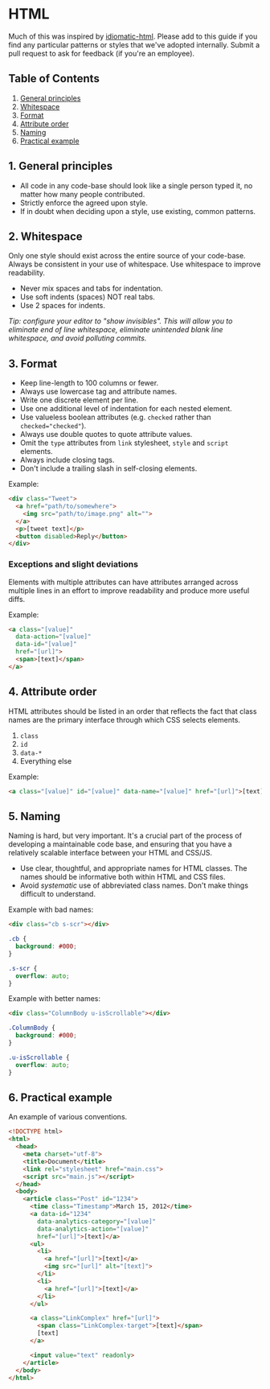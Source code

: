# HTML
Much of this was inspired by [idiomatic-html](https://github.com/necolas/idiomatic-html). Please add to this guide if you find any particular patterns or styles that we've adopted internally. Submit a pull request to ask for feedback (if you're an employee).

## Table of Contents
1. [General principles](#general-principles)
1. [Whitespace](#whitespace)
1. [Format](#format)
1. [Attribute order](#attribute-order)
1. [Naming](#naming)
1. [Practical example](#example)


## 1. General principles
- All code in any code-base should look like a single person typed it, no
  matter how many people contributed.
- Strictly enforce the agreed upon style.
- If in doubt when deciding upon a style, use existing, common patterns.


## 2. Whitespace
Only one style should exist across the entire source of your code-base. Always
be consistent in your use of whitespace. Use whitespace to improve
readability.

- Never mix spaces and tabs for indentation.
- Use soft indents (spaces) NOT real tabs.
- Use 2 spaces for indents.

*Tip: configure your editor to "show invisibles". This will allow you to eliminate end of line
whitespace, eliminate unintended blank line whitespace, and avoid polluting commits.*


## 3. Format
- Keep line-length to 100 columns or fewer.
- Always use lowercase tag and attribute names.
- Write one discrete element per line.
- Use one additional level of indentation for each nested element.
- Use valueless boolean attributes (e.g. `checked` rather than
  `checked="checked"`).
- Always use double quotes to quote attribute values.
- Omit the `type` attributes from `link` stylesheet, `style` and `script`
  elements.
- Always include closing tags.
- Don't include a trailing slash in self-closing elements.

Example:

```html
<div class="Tweet">
  <a href="path/to/somewhere">
    <img src="path/to/image.png" alt="">
  </a>
  <p>[tweet text]</p>
  <button disabled>Reply</button>
</div>
```

### Exceptions and slight deviations

Elements with multiple attributes can have attributes arranged across multiple lines in an effort to
improve readability and produce more useful diffs.

Example:

```html
<a class="[value]"
  data-action="[value]"
  data-id="[value]"
  href="[url]">
  <span>[text]</span>
</a>
```


## 4. Attribute order
HTML attributes should be listed in an order that reflects the fact that class names are the primary
interface through which CSS selects elements.

1. `class`
2. `id`
3. `data-*`
4. Everything else

Example:
````html
<a class="[value]" id="[value]" data-name="[value]" href="[url]">[text]</a>
````


## 5. Naming
Naming is hard, but very important. It's a crucial part of the process of
developing a maintainable code base, and ensuring that you have a relatively
scalable interface between your HTML and CSS/JS.

- Use clear, thoughtful, and appropriate names for HTML classes. The names
  should be informative both within HTML and CSS files.
- Avoid _systematic_ use of abbreviated class names. Don't make things
  difficult to understand.

Example with bad names:

```html
<div class="cb s-scr"></div>
```

```css
.cb {
  background: #000;
}

.s-scr {
  overflow: auto;
}
```

Example with better names:
```html
<div class="ColumnBody u-isScrollable"></div>
```

```css
.ColumnBody {
  background: #000;
}

.u-isScrollable {
  overflow: auto;
}
```


## 6. Practical example
An example of various conventions.

```html
<!DOCTYPE html>
<html>
  <head>
    <meta charset="utf-8">
    <title>Document</title>
    <link rel="stylesheet" href="main.css">
    <script src="main.js"></script>
  </head>
  <body>
    <article class="Post" id="1234">
      <time class="Timestamp">March 15, 2012</time>
      <a data-id="1234"
        data-analytics-category="[value]"
        data-analytics-action="[value]"
        href="[url]">[text]</a>
      <ul>
        <li>
          <a href="[url]">[text]</a>
          <img src="[url]" alt="[text]">
        </li>
        <li>
          <a href="[url]">[text]</a>
        </li>
      </ul>

      <a class="LinkComplex" href="[url]">
        <span class="LinkComplex-target">[text]</span>
        [text]
      </a>

      <input value="text" readonly>
    </article>
  </body>
</html>
```
